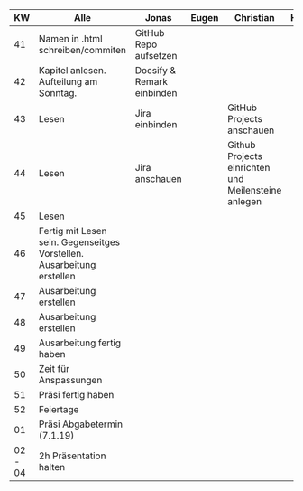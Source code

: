 KW | Alle | Jonas | Eugen | Christian | Hannes | Julian | Florian | Chamoun
-------- | -------- | -------- | -------- | -------- | -------- | -------- | -------- | -------- 
41|  Namen in .html schreiben/commiten  | GitHub Repo aufsetzen | | | | | | 
42|  Kapitel anlesen. Aufteilung am Sonntag. | Docsify & Remark einbinden |  | | | | | 
43|  Lesen | Jira einbinden | |GitHub Projects anschauen | | MS Projekt anschauen | | Präsi-Vorlagen 
44|  Lesen | Jira anschauen | | Github Projects einrichten und Meilensteine anlegen |  | | Ausarbeitungs-Vorlagen | Präsi-Vorlagen 
45| Lesen  | | | | | | | 
46| Fertig mit Lesen sein.  Gegenseitges Vorstellen.  Ausarbeitung erstellen | | | | | | | 
47|  Ausarbeitung erstellen | | | | | | | 
48|  Ausarbeitung erstellen | | | | | | | 
49| Ausarbeitung fertig haben   | | | | | | | 
50|  Zeit für Anspassungen | | | | | | | 
51|  Präsi fertig haben | | | | | | | 
52|  Feiertage | | | | | | | 
01|  Präsi Abgabetermin (7.1.19) | | | | | | | 
02 - 04|  2h Präsentation halten  | | | | | | | 
